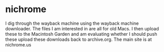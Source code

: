# nichrome
I dig through the wayback machine using the wayback machine downloader. The files I am interested in are all for old Macs. I then upload these to the Macintosh Garden and am evaluating whether I should push these upload these downloads back to archive.org. The main site is at nichrome.us

